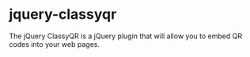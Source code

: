 jquery-classyqr
===============

The jQuery ClassyQR is a jQuery plugin that will allow you to embed QR codes into your web pages.

